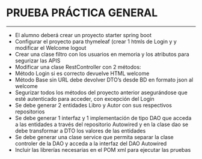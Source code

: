 # PRUEBA PRÁCTICA GENERAL
***
- El alumno deberá crear un proyecto starter spring boot
- Configurar el proyecto para thymeleaf (crear 1 htmls de Login y y modificar el Welcome logout
- Crear una clase filtro con los usuarios en memoria y los atributos para segurizar las APIS
- Modificar una clase RestController con 2 métodos: 
 - Método Login si es correcto devuelve HTML welcome
 - Método Base sin URL debe devolver DTO’s desde BD en formato json al welcome
- Segurizar todos los métodos del proyecto anterior asegurándose que esté autenticado para acceder, con excepción del Login
- Se debe generar 2 entidades Libro y Autor con sus respectivos repositorios
- Se debe generar 1 interfaz y 1 implementación de tipo DAO que acceda a las entidades a través del repositorio Autowired y en la clase dao se debe transformar a DTO los valores de las entidades
- Se debe generar una clase service que permita separar la clase controler de la DAO y acceda a la interfaz del DAO Autowired
- Incluir las librerías necesarias en el POM xml para ejecutar las pruebas